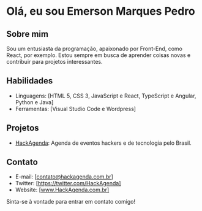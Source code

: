 # Olá, eu sou Emerson Marques Pedro

## Sobre mim
Sou um entusiasta da programação, apaixonado por Front-End, como React, por exemplo. Estou sempre em busca de aprender coisas novas e contribuir para projetos interessantes.

## Habilidades
- Linguagens: [HTML 5, CSS 3, JavaScript e React, TypeScript e Angular, Python e Java]
- Ferramentas: [Visual Studio Code e Wordpress]

## Projetos
- [HackAgenda](https://hackagenda.com.br): Agenda de eventos hackers e de tecnologia pelo Brasil.

## Contato
- E-mail: [contato@hackagenda.com.br]
- Twitter: [https://twitter.com/HackAgenda]
- Website: [www.HackAgenda.com.br]

Sinta-se à vontade para entrar em contato comigo!

